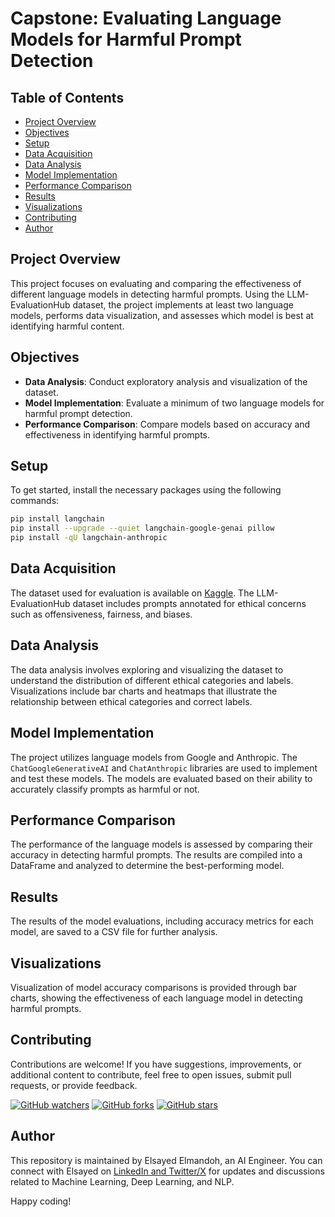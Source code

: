 # Capstone: Evaluating Language Models for Harmful Prompt Detection

## Table of Contents
- [Project Overview](#project-overview)
- [Objectives](#objectives)
- [Setup](#setup)
- [Data Acquisition](#data-acquisition)
- [Data Analysis](#data-analysis)
- [Model Implementation](#model-implementation)
- [Performance Comparison](#performance-comparison)
- [Results](#results)
- [Visualizations](#visualizations)
- [Contributing](#contributing)
- [Author](#author)

## Project Overview
This project focuses on evaluating and comparing the effectiveness of different language models in detecting harmful prompts. Using the LLM-EvaluationHub dataset, the project implements at least two language models, performs data visualization, and assesses which model is best at identifying harmful content.

## Objectives
- **Data Analysis**: Conduct exploratory analysis and visualization of the dataset.
- **Model Implementation**: Evaluate a minimum of two language models for harmful prompt detection.
- **Performance Comparison**: Compare models based on accuracy and effectiveness in identifying harmful prompts.

## Setup
To get started, install the necessary packages using the following commands:
```bash
pip install langchain
pip install --upgrade --quiet langchain-google-genai pillow
pip install -qU langchain-anthropic
```

## Data Acquisition
The dataset used for evaluation is available on [Kaggle](https://www.kaggle.com/datasets/strikoder/llm-evaluationhub/data). The LLM-EvaluationHub dataset includes prompts annotated for ethical concerns such as offensiveness, fairness, and biases.

## Data Analysis
The data analysis involves exploring and visualizing the dataset to understand the distribution of different ethical categories and labels. Visualizations include bar charts and heatmaps that illustrate the relationship between ethical categories and correct labels.

## Model Implementation
The project utilizes language models from Google and Anthropic. The `ChatGoogleGenerativeAI` and `ChatAnthropic` libraries are used to implement and test these models. The models are evaluated based on their ability to accurately classify prompts as harmful or not.

## Performance Comparison
The performance of the language models is assessed by comparing their accuracy in detecting harmful prompts. The results are compiled into a DataFrame and analyzed to determine the best-performing model.

## Results
The results of the model evaluations, including accuracy metrics for each model, are saved to a CSV file for further analysis.

## Visualizations
Visualization of model accuracy comparisons is provided through bar charts, showing the effectiveness of each language model in detecting harmful prompts.

## Contributing
Contributions are welcome! If you have suggestions, improvements, or additional content to contribute, feel free to open issues, submit pull requests, or provide feedback.

[![GitHub watchers](https://img.shields.io/github/watchers/elsayedelmandoh/evaluating-language-models-for-harmful-prompt-detection.svg?style=social&label=Watch)](https://GitHub.com/elsayedelmandoh/evaluating-language-models-for-harmful-prompt-detection/watchers/?WT.mc_id=academic-105485-koreyst)
[![GitHub forks](https://img.shields.io/github/forks/elsayedelmandoh/evaluating-language-models-for-harmful-prompt-detection.svg?style=social&label=Fork)](https://GitHub.com/elsayedelmandoh/evaluating-language-models-for-harmful-prompt-detection/network/?WT.mc_id=academic-105485-koreyst)
[![GitHub stars](https://img.shields.io/github/stars/elsayedelmandoh/evaluating-language-models-for-harmful-prompt-detection.svg?style=social&label=Star)](https://GitHub.com/elsayedelmandoh/evaluating-language-models-for-harmful-prompt-detection/stargazers/?WT.mc_id=academic-105485-koreyst)

## Author
This repository is maintained by Elsayed Elmandoh, an AI Engineer. You can connect with Elsayed on [LinkedIn and Twitter/X](https://linktr.ee/elsayedelmandoh) for updates and discussions related to Machine Learning, Deep Learning, and NLP.

Happy coding!
